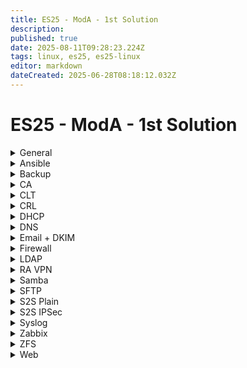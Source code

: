 ```yaml
---
title: ES25 - ModA - 1st Solution
description: 
published: true
date: 2025-08-11T09:28:23.224Z
tags: linux, es25, es25-linux
editor: markdown
dateCreated: 2025-06-28T08:18:12.032Z
---
```


# ES25 - ModA - 1st Solution

[//]: <> (General)
<details>
<summary>General</summary>

- Hostname
- Network configuration
- Time Zone
- Keyboard layout
- NTP
- SSH Root login
  
</details>

[//]: <> (Ansible)
<details>
<summary>Ansible</summary>

1. SSH Key distrib + General config
2. Syslog over TLS (Pregenerate cert - create record for this in DNS too)
  ```
destination d_dest{
  syslog(
    "SRV.lego.dk"
      port(6514)
      transport("tls")
      tls(
        cert-file("/ca/CLT.pem")
        key-file("/ca/CLT.key")
        ca-file("/ca/CA.crt")
      )
  );
};

log {
	source(s_src);
	destination(d_dest);
};
  ```
3. SNMP oid for CPU load avarage `1.3.6.1.4.1.2021.10.1.3.1`
```
agentaddress 0.0.0.0, [::]

createuser Administrator MD5 "Passw0rd!" AES256C "Passw0rd!"
rouser Administrator authpriv  
```  
4. Ldap login as on CLT
Edit <kbd>/etc/sssd/sssd.conf</kbd>, add:
```
services=nss, pam
```
  Enable auto home directory creation with this command:
```bash
	pam-auth-update --enable mkhomedir
```
5. SMB Share automount
6. Default webserver (TLS)
  
</details>

[//]: <> (Backup)
<details>
<summary>Backup</summary>

  
</details>

[//]: <> (CA)
<details>
<summary>CA</summary>

  ```bash
#!/bin/bash

cd /ca

hostnames=("HQ-DC" "HQ-DMZ-1" "HQ-DMZ-2" "R-HQ" "HOME" "R-BR" "BR-SRV" "BR-CL")
domains=(".billund" ".billund" ".billund" ".billund" "" ".herning" ".herning" ".herning")
ips=("10.1.10.11" "10.1.20.11" "10.1.20.12" "10.1.10.1" "10.1.10.1" "10.200.0.2" "10.2.10.11" "10.2.10.11")

for i in {0..7}; do
        name="${hostnames[$i]}"
        fullname="${hostnames[$i]}${domains[$1]}.lego.dk"
        filename="$name/$name"
        ip="${ips[$i]}"

        openssl req -new -nodes -newkey rsa:4096 -keyout $filename.key -out $filename.csr -subj "/C=DK/O=Lego APS/CN=$fullname"
        openssl x509 -req -CA SUBCA.crt -CAkey SUBCA.key -CAcreateserial -in $filename.csr -out $filename.crt -days 365 -sha256 -extfile $name/base.v3.ext

        sshpass -p "Passw0rd!" ssh-copy-id $ip

        scp CA.crt SUBCA.crt $filename.crt $filename.key $ip:/ca/
done
```
  
</details>


[//]: <> (CLT)
<details>
<summary>CLT</summary>

  
</details>

[//]: <> (CRL)
<details>
<summary>CRL</summary>

  
</details>

[//]: <> (DHCP)
<details>
<summary>DHCP</summary>

  
</details>


[//]: <> (DNS)
<details>
<summary>DNS</summary>

  
</details>

[//]: <> (Email + DKIM)
<details>
<summary>Email + DKIM</summary>

  
</details>

[//]: <> (Firewall)
<details>
<summary>Firewall</summary>

  
</details>

[//]: <> (LDAP)
<details>
<summary>LDAP</summary>

  
</details>

[//]: <> (RA VPN)
<details>
<summary>RA VPN</summary>

  
</details>


[//]: <> (Samba)
<details>
<summary>Samba</summary>

  
</details>

[//]: <> (SFTP)
<details>
<summary>SFTP</summary>

  
</details>


[//]: <> (S2S Plain)
<details>
<summary>S2S Plain</summary>

  Add to <kbd>/etc/network/interfaces</kbd>
  
  ```
auto ipsec0
iface ipsec0 inet static
  address 10.200.0.1/24
  pre-up ip tunnel add ipsec0 mode gre local 203.0.113.2 remote 203.0.113.10
  up ip link set ipsec0 up
  down ip link set ipsec0 down
  post-down ip tunnel del ipsec0
```
  
</details>

[//]: <> (S2S IPSec)
<details>
<summary>S2S IPSec</summary>

  Edit <kbd>/etc/strongswan.conf</kbd>
  
  ```c
charon {
  ...
  retransmit_tries = 3
  retransmit_timeout = 0.6
  retransmit_base = 1.1
}
```
  
</details>

[//]: <> (Syslog)
<details>
<summary>Syslog</summary>

  ```
source s_dhcp {
  syslog(
    ip-protocol(4)
    port(6514)
    transport("tls")
    tls (
      cert-file("/ca/SRV.pem")
      key-file("/ca/SRV.key")
      ca-file("/ca/CA.crt")
      ca-dir("/ca/")
    )
  );
};

destination d_dhcp {
    file("/log/dhcp.log");
};
  
destination d_else {
    file("/log/dump.log");
};

filter f_dhcp{
  program("dhcpd") or program("dhclient");
};
  
log{
  source(s_dhcp);
  filter(f_dhcp);
  destination(d_dhcp);
};
  
log{
  source(s_dhcp);
  filter {
     not filter(f_dhcp)
  };
  destination(d_else);
};
  ```
  
</details>

[//]: <> (Zabbix)
<details>
<summary>Zabbix</summary>

  
</details>

[//]: <> (ZFS)
<details>
<summary>ZFS</summary>

  
</details>


[//]: <> (Web)
<details>
<summary>Web</summary>

  
</details>

